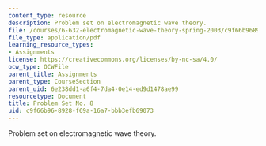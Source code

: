 ```yaml
---
content_type: resource
description: Problem set on electromagnetic wave theory.
file: /courses/6-632-electromagnetic-wave-theory-spring-2003/c9f66b968928f69a16a7bbb3efb69073_ps8.pdf
file_type: application/pdf
learning_resource_types:
- Assignments
license: https://creativecommons.org/licenses/by-nc-sa/4.0/
ocw_type: OCWFile
parent_title: Assignments
parent_type: CourseSection
parent_uid: 6e238dd1-a6f4-7da4-0e14-ed9d1478ae99
resourcetype: Document
title: Problem Set No. 8
uid: c9f66b96-8928-f69a-16a7-bbb3efb69073
---
```

Problem set on electromagnetic wave theory.